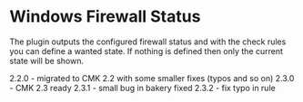 # Windows Firewall Status

The plugin outputs the configured firewall status and with the check rules you can define a wanted state. If nothing is defined then only the current state will be shown.

2.2.0 - migrated to CMK 2.2 with some smaller fixes (typos and so on)
2.3.0 - CMK 2.3 ready
2.3.1 - small bug in bakery fixed
2.3.2 - fix typo in rule
